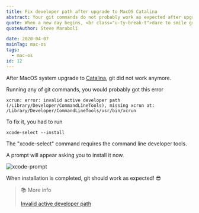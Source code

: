 ```yaml
---
title: Fix developer path after upgrade to MacOS Catalina
abstract: Your git commands do not probably work as expected after upgrade to MacOS Catalina, here is how to fix developer path error.
quote: When a new day begins, <br class="u-ty-break-t">dare to smile gratefully.
quoteAuthor: Steve Maraboli

date: 2020-04-07
mainTag: mac-os
tags:
  - mac-os
id: 12
---
```


After MacOS system upgrade to [Catalina](https://www.apple.com/macos/catalina/), git did not work anymore.

Running any of git commands, you would probably got this error

```shell
xcrun: error: invalid active developer path (/Library/Developer/CommandLineTools), missing xcrun at: /Library/Developer/CommandLineTools/usr/bin/xcrun
```

To fix it, you had to run

```shell
xcode-select --install
```

The "xcode-select" command requires the command line developer tools.

A prompt will appear asking you to install it now.

![xcode-prompt](https://res.cloudinary.com/giuliachiola/image/upload/v1585479297/super-blog/til/11-macos-catalina/xcode-prompt_n6obrx.jpg)

When installation is completed, git should work as expected! 😎

> 📚 More info
>
> [Invalid active developer path](https://apple.stackexchange.com/questions/254380/why-am-i-getting-an-invalid-active-developer-path-when-attempting-to-use-git-a)
